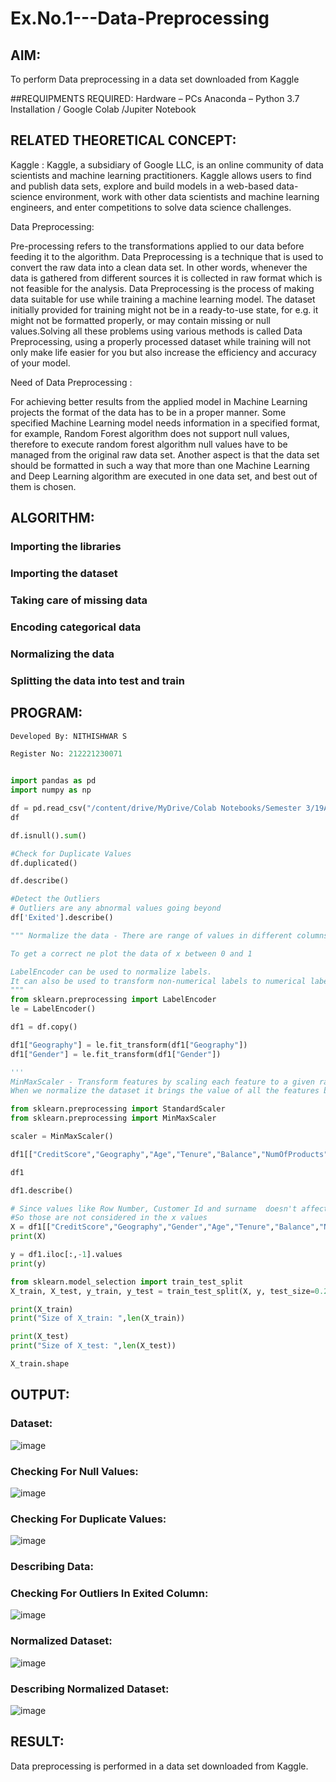 # Ex.No.1---Data-Preprocessing
## AIM:

To perform Data preprocessing in a data set downloaded from Kaggle

##REQUIPMENTS REQUIRED:
Hardware – PCs
Anaconda – Python 3.7 Installation / Google Colab /Jupiter Notebook

## RELATED THEORETICAL CONCEPT:

Kaggle :
Kaggle, a subsidiary of Google LLC, is an online community of data scientists and machine learning practitioners. Kaggle allows users to find and publish data sets, explore and build models in a web-based data-science environment, work with other data scientists and machine learning engineers, and enter competitions to solve data science challenges.

Data Preprocessing:

Pre-processing refers to the transformations applied to our data before feeding it to the algorithm. Data Preprocessing is a technique that is used to convert the raw data into a clean data set. In other words, whenever the data is gathered from different sources it is collected in raw format which is not feasible for the analysis.
Data Preprocessing is the process of making data suitable for use while training a machine learning model. The dataset initially provided for training might not be in a ready-to-use state, for e.g. it might not be formatted properly, or may contain missing or null values.Solving all these problems using various methods is called Data Preprocessing, using a properly processed dataset while training will not only make life easier for you but also increase the efficiency and accuracy of your model.

Need of Data Preprocessing :

For achieving better results from the applied model in Machine Learning projects the format of the data has to be in a proper manner. Some specified Machine Learning model needs information in a specified format, for example, Random Forest algorithm does not support null values, therefore to execute random forest algorithm null values have to be managed from the original raw data set.
Another aspect is that the data set should be formatted in such a way that more than one Machine Learning and Deep Learning algorithm are executed in one data set, and best out of them is chosen.


## ALGORITHM:
### Importing the libraries
### Importing the dataset
### Taking care of missing data
### Encoding categorical data
### Normalizing the data
### Splitting the data into test and train

## PROGRAM:
```python
Developed By: NITHISHWAR S

Register No: 212221230071


import pandas as pd
import numpy as np

df = pd.read_csv("/content/drive/MyDrive/Colab Notebooks/Semester 3/19AI411 - Neural Networks/Churn_Modelling.csv")
df

df.isnull().sum()

#Check for Duplicate Values
df.duplicated()

df.describe()

#Detect the Outliers
# Outliers are any abnormal values going beyond
df['Exited'].describe()

""" Normalize the data - There are range of values in different columns of x are different. 

To get a correct ne plot the data of x between 0 and 1 

LabelEncoder can be used to normalize labels.
It can also be used to transform non-numerical labels to numerical labels.
"""
from sklearn.preprocessing import LabelEncoder
le = LabelEncoder()

df1 = df.copy()

df1["Geography"] = le.fit_transform(df1["Geography"])
df1["Gender"] = le.fit_transform(df1["Gender"])

'''
MinMaxScaler - Transform features by scaling each feature to a given range. 
When we normalize the dataset it brings the value of all the features between 0 and 1 so that all the columns are in the same range, and thus there is no dominant feature.'''

from sklearn.preprocessing import StandardScaler
from sklearn.preprocessing import MinMaxScaler

scaler = MinMaxScaler()

df1[["CreditScore","Geography","Age","Tenure","Balance","NumOfProducts","EstimatedSalary"]] = pd.DataFrame(scaler.fit_transform(df1[["CreditScore","Geography","Age","Tenure","Balance","NumOfProducts","EstimatedSalary"]]))

df1

df1.describe()

# Since values like Row Number, Customer Id and surname  doesn't affect the output y(Exited).
#So those are not considered in the x values
X = df1[["CreditScore","Geography","Gender","Age","Tenure","Balance","NumOfProducts","HasCrCard","IsActiveMember","EstimatedSalary"]].values
print(X)

y = df1.iloc[:,-1].values
print(y)

from sklearn.model_selection import train_test_split
X_train, X_test, y_train, y_test = train_test_split(X, y, test_size=0.2)

print(X_train)
print("Size of X_train: ",len(X_train))

print(X_test)
print("Size of X_test: ",len(X_test))

X_train.shape
```
## OUTPUT:
### Dataset:
![image](https://user-images.githubusercontent.com/94164665/229984090-78371044-71b3-4ab7-a324-d22d90a69322.png)
### Checking For Null Values:
![image](https://user-images.githubusercontent.com/94164665/229984159-1e710a40-fa49-4b15-aa87-71d8950489e8.png)
### Checking For Duplicate Values:
![image](https://user-images.githubusercontent.com/94164665/229984226-95785abb-a86d-47a2-9576-3e0a393cecd7.png)
### Describing Data:

### Checking For Outliers In Exited Column:
![image](https://user-images.githubusercontent.com/94164665/229985393-29725535-4027-4b7f-befb-3bda7c680760.png)

### Normalized Dataset:
![image](https://user-images.githubusercontent.com/94164665/229985103-d48c145e-7cc3-49b0-abc9-36efb8a38d63.png)

### Describing Normalized Dataset:
![image](https://user-images.githubusercontent.com/94164665/229985427-9115dc1d-e599-4579-b04a-ff6d54a816af.png)

## RESULT:
Data preprocessing is performed in a data set downloaded from Kaggle.


